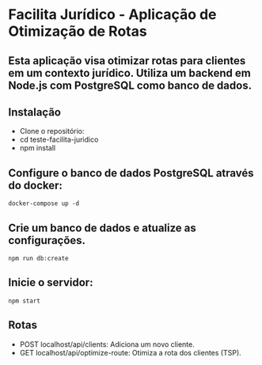 # Facilita Jurídico - Aplicação de Otimização de Rotas
## Esta aplicação visa otimizar rotas para clientes em um contexto jurídico. Utiliza um backend em Node.js com PostgreSQL como banco de dados.

## Instalação
- Clone o repositório:
- cd teste-facilita-juridico
- npm install
## Configure o banco de dados PostgreSQL através do docker:

```shell
docker-compose up -d
```

## Crie um banco de dados e atualize as configurações.
```shell
npm run db:create
```


## Inicie o servidor:

```shell
npm start
```

## Rotas
- POST localhost/api/clients: Adiciona um novo cliente.
- GET localhost/api/optimize-route: Otimiza a rota dos clientes (TSP).
